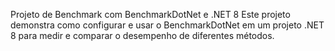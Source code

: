 Projeto de Benchmark com BenchmarkDotNet e .NET 8
Este projeto demonstra como configurar e usar o BenchmarkDotNet em um projeto .NET 8 para medir e comparar o desempenho de diferentes métodos.

